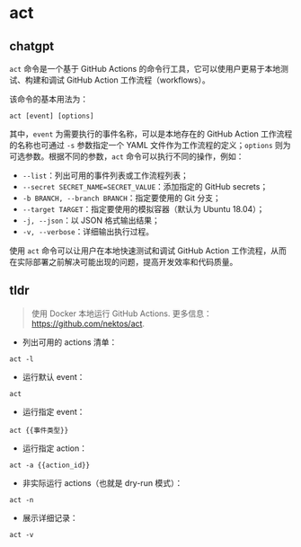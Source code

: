 # act 
## chatgpt 
`act` 命令是一个基于 GitHub Actions 的命令行工具，它可以使用户更易于本地测试、构建和调试 GitHub Action 工作流程（workflows）。

该命令的基本用法为：

```
act [event] [options]
```

其中，`event` 为需要执行的事件名称，可以是本地存在的 GitHub Action 工作流程的名称也可通过 `-s` 参数指定一个 YAML 文件作为工作流程的定义；`options` 则为可选参数。根据不同的参数，`act` 命令可以执行不同的操作，例如：

- `--list`：列出可用的事件列表或工作流程列表；
- `--secret SECRET_NAME=SECRET_VALUE`：添加指定的 GitHub secrets；
- `-b BRANCH, --branch BRANCH`：指定要使用的 Git 分支；
- `--target TARGET`：指定要使用的模拟容器（默认为 Ubuntu 18.04）；
- `-j, --json`：以 JSON 格式输出结果；
- `-v, --verbose`：详细输出执行过程。

使用 `act` 命令可以让用户在本地快速测试和调试 GitHub Action 工作流程，从而在实际部署之前解决可能出现的问题，提高开发效率和代码质量。 

## tldr 
 
> 使用 Docker 本地运行 GitHub Actions.
> 更多信息：<https://github.com/nektos/act>.

- 列出可用的 actions 清单：

`act -l`

- 运行默认 event：

`act`

- 运行指定 event：

`act {{事件类型}}`

- 运行指定 action：

`act -a {{action_id}}`

- 非实际运行 actions（也就是 dry-run 模式）：

`act -n`

- 展示详细记录：

`act -v`
